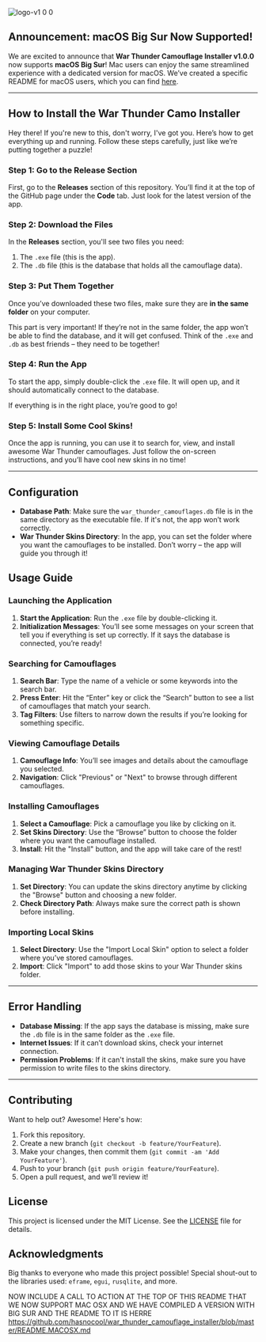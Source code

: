 ![logo-v1 0 0](https://github.com/user-attachments/assets/fc11aa67-cc24-43ea-8826-7bfc90e58f09)

## Announcement: macOS Big Sur Now Supported!

We are excited to announce that **War Thunder Camouflage Installer v1.0.0** now supports **macOS Big Sur**! Mac users can enjoy the same streamlined experience with a dedicated version for macOS. We’ve created a specific README for macOS users, which you can find [here](https://github.com/hasnocool/war_thunder_camouflage_installer/blob/master/README.MACOSX.md).

---

## How to Install the War Thunder Camo Installer

Hey there! If you're new to this, don't worry, I've got you. Here’s how to get everything up and running. Follow these steps carefully, just like we’re putting together a puzzle!

### Step 1: Go to the Release Section

First, go to the **Releases** section of this repository. You’ll find it at the top of the GitHub page under the **Code** tab. Just look for the latest version of the app.

### Step 2: Download the Files

In the **Releases** section, you'll see two files you need:
1. The `.exe` file (this is the app).
2. The `.db` file (this is the database that holds all the camouflage data).

### Step 3: Put Them Together

Once you’ve downloaded these two files, make sure they are **in the same folder** on your computer. 

This part is very important! If they’re not in the same folder, the app won’t be able to find the database, and it will get confused. Think of the `.exe` and `.db` as best friends – they need to be together!

### Step 4: Run the App

To start the app, simply double-click the `.exe` file. It will open up, and it should automatically connect to the database.

If everything is in the right place, you’re good to go!

### Step 5: Install Some Cool Skins!

Once the app is running, you can use it to search for, view, and install awesome War Thunder camouflages. Just follow the on-screen instructions, and you’ll have cool new skins in no time!

---

## Configuration

* **Database Path**: Make sure the `war_thunder_camouflages.db` file is in the same directory as the executable file. If it's not, the app won’t work correctly.
* **War Thunder Skins Directory**: In the app, you can set the folder where you want the camouflages to be installed. Don’t worry – the app will guide you through it!

## Usage Guide

### Launching the Application

1. **Start the Application**: Run the `.exe` file by double-clicking it.
2. **Initialization Messages**: You’ll see some messages on your screen that tell you if everything is set up correctly. If it says the database is connected, you’re ready!

### Searching for Camouflages

1. **Search Bar**: Type the name of a vehicle or some keywords into the search bar.
2. **Press Enter**: Hit the “Enter” key or click the “Search” button to see a list of camouflages that match your search.
3. **Tag Filters**: Use filters to narrow down the results if you’re looking for something specific.

### Viewing Camouflage Details

1. **Camouflage Info**: You’ll see images and details about the camouflage you selected.
2. **Navigation**: Click "Previous" or "Next" to browse through different camouflages.

### Installing Camouflages

1. **Select a Camouflage**: Pick a camouflage you like by clicking on it.
2. **Set Skins Directory**: Use the “Browse” button to choose the folder where you want the camouflage installed.
3. **Install**: Hit the "Install" button, and the app will take care of the rest!

### Managing War Thunder Skins Directory

1. **Set Directory**: You can update the skins directory anytime by clicking the "Browse" button and choosing a new folder.
2. **Check Directory Path**: Always make sure the correct path is shown before installing.

### Importing Local Skins

1. **Select Directory**: Use the "Import Local Skin" option to select a folder where you’ve stored camouflages.
2. **Import**: Click "Import" to add those skins to your War Thunder skins folder.

---

## Error Handling

* **Database Missing**: If the app says the database is missing, make sure the `.db` file is in the same folder as the `.exe` file.
* **Internet Issues**: If it can’t download skins, check your internet connection.
* **Permission Problems**: If it can't install the skins, make sure you have permission to write files to the skins directory.

---

## Contributing

Want to help out? Awesome! Here's how:

1. Fork this repository.
2. Create a new branch (`git checkout -b feature/YourFeature`).
3. Make your changes, then commit them (`git commit -am 'Add YourFeature'`).
4. Push to your branch (`git push origin feature/YourFeature`).
5. Open a pull request, and we’ll review it!

## License

This project is licensed under the MIT License. See the [LICENSE](LICENSE) file for details.

## Acknowledgments

Big thanks to everyone who made this project possible! Special shout-out to the libraries used: `eframe`, `egui`, `rusqlite`, and more.




NOW INCLUDE A CALL TO ACTION AT THE TOP OF THIS README THAT WE NOW SUPPORT MAC OSX AND WE HAVE COMPILED A VERSION WITH BIG SUR AND THE README TO IT IS HERRE https://github.com/hasnocool/war_thunder_camouflage_installer/blob/master/README.MACOSX.md
